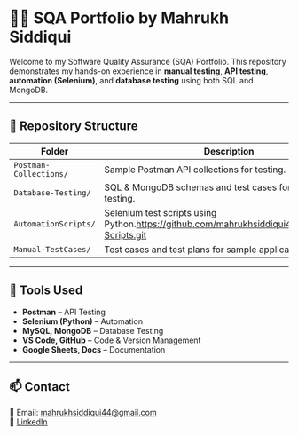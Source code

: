 # 👩‍💻 SQA Portfolio by Mahrukh Siddiqui

Welcome to my Software Quality Assurance (SQA) Portfolio. This repository demonstrates my hands-on experience in **manual testing**, **API testing**, **automation (Selenium)**, and **database testing** using both SQL and MongoDB.

---

## 📂 Repository Structure

| Folder | Description |
|--------|-------------|
| `Postman-Collections/` | Sample Postman API collections for testing. |
| `Database-Testing/` | SQL & MongoDB schemas and test cases for database testing. |
| `AutomationScripts/` | Selenium test scripts using Python.https://github.com/mahrukhsiddiqui44/Automation-Scripts.git |
| `Manual-TestCases/` | Test cases and test plans for sample applications. |

---

## 🔧 Tools Used

- **Postman** – API Testing
- **Selenium (Python)** – Automation
- **MySQL, MongoDB** – Database Testing
- **VS Code, GitHub** – Code & Version Management
- **Google Sheets, Docs** – Documentation

---

## 📫 Contact

📧 Email: mahrukhsiddiqui44@gmail.com  
🔗 [LinkedIn](https://www.linkedin.com/in/mahrukh-siddiqui-a684a3152/) 
